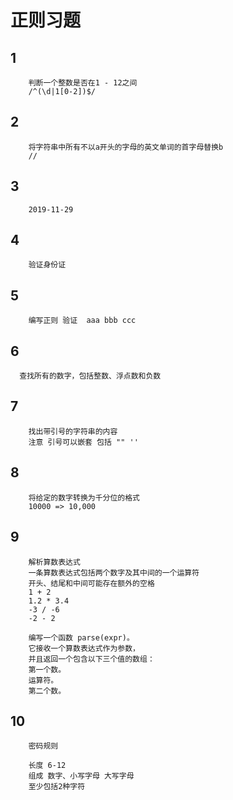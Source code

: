 
# 正则习题

## 1
```
    判断一个整数是否在1 - 12之间
    /^(\d|1[0-2])$/
```
## 2
```
    将字符串中所有不以a开头的字母的英文单词的首字母替换b
    //
```
## 3
```
    2019-11-29

```
## 4
```
    验证身份证
```
## 5
```
    编写正则 验证  aaa bbb ccc

```
## 6
```
  查找所有的数字，包括整数、浮点数和负数
```
## 7
```
    找出带引号的字符串的内容
    注意 引号可以嵌套 包括 "" ''

```
## 8
```
    将给定的数字转换为千分位的格式
    10000 => 10,000
```
## 9
```
    解析算数表达式
    一条算数表达式包括两个数字及其中间的一个运算符
    开头、结尾和中间可能存在额外的空格
    1 + 2
    1.2 * 3.4
    -3 / -6
    -2 - 2

    编写一个函数 parse(expr)。
    它接收一个算数表达式作为参数，
    并且返回一个包含以下三个值的数组：
    第一个数。
    运算符。
    第二个数。
```
## 10
``` 
    密码规则

    长度 6-12
    组成 数字、小写字母 大写字母
    至少包括2种字符

```